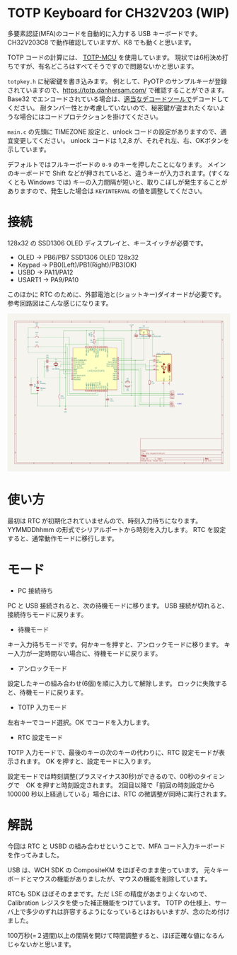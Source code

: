 # TOTP Keyboard for CH32V203 (WIP)

多要素認証(MFA)のコードを自動的に入力する USB キーボードです。
CH32V203C8 で動作確認していますが、K8 でも動くと思います。

TOTP コードの計算には、
[TOTP-MCU](https://github.com/Netthaw/TOTP-MCU/tree/master)
を使用しています。
現状では6桁決め打ちですが、有名どころはすべてそうですので問題ないかと思います。

`totpkey.h` に秘密鍵を書き込みます。
例として、PyOTP のサンプルキーが登録されていますので、https://totp.danhersam.com/ で確認することができます。
Base32 でエンコードされている場合は、[適当なデコードツールで](https://cryptii.com/pipes/base32)デコードしてください。
耐タンパー性とか考慮していないので、秘密鍵が盗まれたくないような場合にはコードプロテクションを掛けてください。

`main.c` の先頭に TIMEZONE 設定と、unlock コードの設定がありますので、適宜変更してください。
unlock コードは 1,2,8 が、それぞれ左、右、OKボタンを示しています。

デフォルトではフルキーボードの `0-9` のキーを押したことになります。
メインのキーボードで Shift などが押されていると、違うキーが入力されます。(すくなくとも Windows では)
キーの入力間隔が短いと、取りこぼしが発生することがありますので、発生した場合は `KEYINTERVAL` の値を調整してください。

# 接続

128x32 の SSD1306 OLED ディスプレイと、キースイッチが必要です。

*   OLED   -> PB6/PB7 SSD1306 OLED 128x32
*   Keypad -> PB0(Left)/PB1(Right)/PB3(OK)
*   USBD   -> PA11/PA12
*   USART1 -> PA9/PA10

このほかに RTC のために、外部電池と(ショットキー)ダイオードが必要です。
参考回路図はこんな感じになります。

![Sample Schematics](schematics.png)

# 使い方

最初は RTC が初期化されていませんので、時刻入力待ちになります。
YYMMDDhhmm の形式でシリアルポートから時刻を入力します。
RTC を設定すると、通常動作モードに移行します。

# モード

- PC 接続待ち

PC と USB 接続されると、次の待機モードに移ります。
USB 接続が切れると、接続待ちモードに戻ります。

- 待機モード

キー入力待ちモードです。何かキーを押すと、アンロックモードに移ります。
キー入力が一定時間ない場合に、待機モードに戻ります。

- アンロックモード

設定したキーの組み合わせ(6個)を順に入力して解除します。
ロックに失敗すると、待機モードに戻ります。

- TOTP 入力モード

左右キーでコード選択。OK でコードを入力します。

- RTC 設定モード

TOTP 入力モードで、最後のキーの次のキーの代わりに、RTC 設定モードが表示されます。
OK を押すと、設定モードに入ります。

設定モードでは時刻調整(プラスマイナス30秒)ができるので、00秒のタイミングで　OK を押すと時刻設定されます。
2回目以降で「前回の時刻設定から 100000 秒以上経過している」場合には、RTC の微調整が同時に実行されます。

# 解説

今回は RTC と USBD の組み合わせということで、MFA コード入力キーボードを作ってみました。

USB は、WCH SDK の CompositeKM をほぼそのまま使っています。
元々キーボードとマウスの機能がありましたが、マウスの機能を削除しています。

RTCも SDK ほぼそのままです。ただ LSE の精度があまりよくないので、Calibration レジスタを使った補正機能をつけています。
TOTP の仕様上、サーバ上で多少のずれは許容するようになっているとはおもいますが、念のため付けました。

100万秒(=２週間)以上の間隔を開けて時間調整すると、ほぼ正確な値になるんじゃないかと思います。

